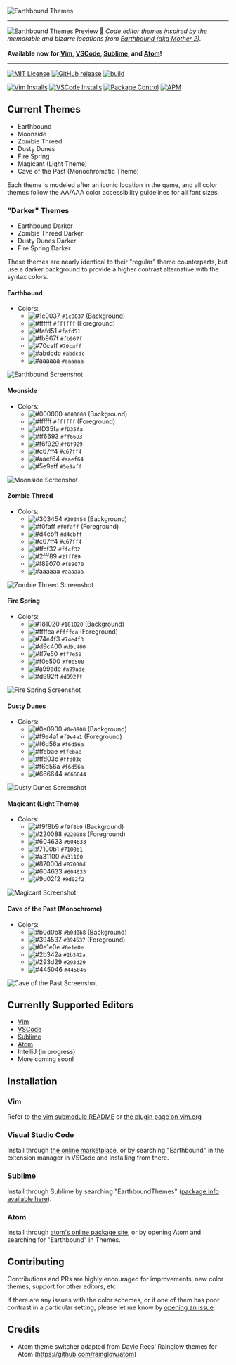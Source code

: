 ![Earthbound Themes](https://raw.githubusercontent.com/benbusby/earthbound-themes/master/images/earthbound_themes.png)
____
![Earthbound Themes Preview](https://raw.githubusercontent.com/benbusby/earthbound-themes/master/images/earthbound_themes_preview.png)
:art: *Code editor themes inspired by the memorable and bizarre locations from [Earthbound (aka Mother 2)](https://en.wikipedia.org/wiki/EarthBound).* <br><br>**Available now for [Vim](https://www.vim.org/scripts/script.php?script_id=5920), [VSCode](https://marketplace.visualstudio.com/items?itemName=benbusby.earthbound-themes), [Sublime](https://packagecontrol.io/packages/EarthboundThemes), and [Atom](https://atom.io/themes/earthbound-syntax)!**
___
[![MIT License](https://img.shields.io/github/license/benbusby/earthbound-themes.svg)](http://opensource.org/licenses/MIT)
[![GitHub release](https://img.shields.io/github/release/benbusby/earthbound-themes.svg)](https://github.com/benbusby/earthbound-themes/releases/)
[![build](https://github.com/benbusby/earthbound-themes/workflows/build/badge.svg)](https://github.com/benbusby/earthbound-themes/actions)

[![Vim Installs](https://img.shields.io/static/v1?label=vim&message=?&color=green&logo=vim)]()
[![VSCode Installs](https://img.shields.io/visual-studio-marketplace/i/benbusby.earthbound-themes?label=vscode&color=4444ff&logo=visual-studio-code)](https://marketplace.visualstudio.com/items?itemName=benbusby.earthbound-themes)
[![Package Control](https://img.shields.io/packagecontrol/dt/Earthbound%20Themes?color=ff4500&label=sublime&logo=sublime-text)](https://packagecontrol.io/packages/Earthbound%20Themes)
[![APM](https://img.shields.io/apm/dm/earthbound-syntax?color=dark-green&label=atom&logo=atom)](https://atom.io/packages/earthbound-syntax)

## Current Themes
- Earthbound
- Moonside
- Zombie Threed
- Dusty Dunes
- Fire Spring
- Magicant (Light Theme)
- Cave of the Past (Monochromatic Theme)

Each theme is modeled after an iconic location in the game, and all color themes follow the AA/AAA color accessibility guidelines for all font sizes.

### "Darker" Themes
- Earthbound Darker
- Zombie Threed Darker
- Dusty Dunes Darker
- Fire Spring Darker

These themes are nearly identical to their "regular" theme counterparts, but use a darker background to provide a higher contrast alternative with the syntax colors.

#### Earthbound
- Colors:
  - ![#1c0037](https://placehold.it/15/1c0037/000000?text=+) `#1c0037` (Background)
  - ![#ffffff](https://placehold.it/15/ffffff/000000?text=+) `#ffffff` (Foreground)
  - ![#fafd51](https://placehold.it/15/fafd51/000000?text=+) `#fafd51`
  - ![#fb967f](https://placehold.it/15/fb967f/000000?text=+) `#fb967f`
  - ![#70caff](https://placehold.it/15/70caff/000000?text=+) `#70caff`
  - ![#abdcdc](https://placehold.it/15/abdcdc/000000?text=+) `#abdcdc`
  - ![#aaaaaa](https://placehold.it/15/aaaaaa/000000?text=+) `#aaaaaa`

![Earthbound Screenshot](images/demos/earthbound.png)

#### Moonside
- Colors:
  - ![#000000](https://placehold.it/15/000000/000000?text=+) `#000000` (Background)
  - ![#ffffff](https://placehold.it/15/ffffff/000000?text=+) `#ffffff` (Foreground)
  - ![#fD35fa](https://placehold.it/15/fD35fa/000000?text=+) `#fD35fa`
  - ![#ff6693](https://placehold.it/15/ff6693/000000?text=+) `#ff6693`
  - ![#f6f929](https://placehold.it/15/f6f929/000000?text=+) `#f6f929`
  - ![#c67ff4](https://placehold.it/15/c67ff4/000000?text=+) `#c67ff4`
  - ![#aaef64](https://placehold.it/15/aaef64/000000?text=+) `#aaef64`
  - ![#5e9aff](https://placehold.it/15/5e9aff/000000?text=+) `#5e9aff`

![Moonside Screenshot](images/demos/moonside.png)

#### Zombie Threed
- Colors:
  - ![#303454](https://placehold.it/15/303454/000000?text=+) `#303454` (Background)
  - ![#f0faff](https://placehold.it/15/f0faff/000000?text=+) `#f0faff` (Foreground)
  - ![#d4cbff](https://placehold.it/15/d4cbff/000000?text=+) `#d4cbff`
  - ![#c67ff4](https://placehold.it/15/c67ff4/000000?text=+) `#c67ff4`
  - ![#ffcf32](https://placehold.it/15/ffcf32/000000?text=+) `#ffcf32`
  - ![#2fff89](https://placehold.it/15/2fff89/000000?text=+) `#2fff89`
  - ![#f89070](https://placehold.it/15/f89070/000000?text=+) `#f89070`
  - ![#aaaaaa](https://placehold.it/15/aaaaaa/000000?text=+) `#aaaaaa`

![Zombie Threed Screenshot](images/demos/threed.png)

#### Fire Spring
- Colors:
  - ![#181020](https://placehold.it/15/181020/000000?text=+) `#181020` (Background)
  - ![#ffffca](https://placehold.it/15/ffffca/000000?text=+) `#ffffca` (Foreground)
  - ![#74e4f3](https://placehold.it/15/74e4f3/000000?text=+) `#74e4f3`
  - ![#d9c400](https://placehold.it/15/d9c400/000000?text=+) `#d9c400`
  - ![#ff7e50](https://placehold.it/15/ff7e50/000000?text=+) `#ff7e50`
  - ![#f0e500](https://placehold.it/15/f0e500/000000?text=+) `#f0e500`
  - ![#a99ade](https://placehold.it/15/a99ade/000000?text=+) `#a99ade`
  - ![#d992ff](https://placehold.it/15/d992ff/000000?text=+) `#d992ff`

![Fire Spring Screenshot](images/demos/fire_spring.png)

#### Dusty Dunes
- Colors:
  - ![#0e0900](https://placehold.it/15/0e0900/000000?text=+) `#0e0900` (Background)
  - ![#f9e4a1](https://placehold.it/15/f9e4a1/000000?text=+) `#f9e4a1` (Foreground)
  - ![#f6d56a](https://placehold.it/15/f6d56a/000000?text=+) `#f6d56a`
  - ![#ffebae](https://placehold.it/15/ffebae/000000?text=+) `#ffebae`
  - ![#ffd03c](https://placehold.it/15/ffd03c/000000?text=+) `#ffd03c`
  - ![#f6d56a](https://placehold.it/15/f6d56a/000000?text=+) `#f6d56a`
  - ![#666644](https://placehold.it/15/666644/000000?text=+) `#666644`

![Dusty Dunes Screenshot](images/demos/dusty_dunes.png)

#### Magicant (Light Theme)
- Colors:
  - ![#f9f8b9](https://placehold.it/15/f9f8b9/000000?text=+) `#f9f8b9` (Background)
  - ![#220088](https://placehold.it/15/220088/000000?text=+) `#220088` (Foreground)
  - ![#604633](https://placehold.it/15/604633/000000?text=+) `#604633`
  - ![#7100b1](https://placehold.it/15/7100b1/000000?text=+) `#7100b1`
  - ![#a31100](https://placehold.it/15/a31100/000000?text=+) `#a31100`
  - ![#87000d](https://placehold.it/15/87000d/000000?text=+) `#87000d`
  - ![#604633](https://placehold.it/15/604633/000000?text=+) `#604633`
  - ![#9d02f2](https://placehold.it/15/9d02f2/000000?text=+) `#9d02f2`

![Magicant Screenshot](images/demos/magicant.png)

#### Cave of the Past (Monochrome)
- Colors:
  - ![#b0d0b8](https://placehold.it/15/b0d0b8/000000?text=+) `#b0d0b8` (Background)
  - ![#394537](https://placehold.it/15/394537/000000?text=+) `#394537` (Foreground)
  - ![#0e1e0e](https://placehold.it/15/0e1e0e/000000?text=+) `#0e1e0e`
  - ![#2b342a](https://placehold.it/15/2b342a/000000?text=+) `#2b342a`
  - ![#293d29](https://placehold.it/15/293d29/000000?text=+) `#293d29`
  - ![#445046](https://placehold.it/15/445046/000000?text=+) `#445046`

![Cave of the Past Screenshot](images/demos/cave_of_the_past.png)

## Currently Supported Editors
- [Vim](https://www.vim.org/scripts/script.php?script_id=5920)
- [VSCode](https://marketplace.visualstudio.com/items?itemName=benbusby.earthbound-themes)
- [Sublime](https://packagecontrol.io/packages/EarthboundThemes)
- [Atom](https://atom.io/themes/earthbound-syntax)
- IntelliJ (in progress)
- More coming soon!

## Installation
### Vim
Refer to [the vim submodule README](https://github.com/benbusby/vim-earthbound-themes) or [the plugin page on vim.org]()

### Visual Studio Code
Install through [the online marketplace](https://marketplace.visualstudio.com/items?itemName=benbusby.earthbound-themes), or by searching "Earthbound" in the extension manager in VSCode and installing from there.

### Sublime
Install through Sublime by searching "EarthboundThemes" ([package info available here](https://packagecontrol.io/packages/EarthboundThemes)).

### Atom
Install through [atom's online package site](https://atom.io/themes/earthbound-syntax), or by opening Atom and searching for "Earthbound" in Themes.

## Contributing
Contributions and PRs are highly encouraged for improvements, new color themes, support for other editors, etc.

If there are any issues with the color schemes, or if one of them has poor contrast in a particular setting, please let me know by [opening an issue](https://github.com/benbusby/earthbound-themes/issues/new).

## Credits
- Atom theme switcher adapted from Dayle Rees' Rainglow themes for Atom (https://github.com/rainglow/atom)
